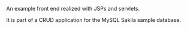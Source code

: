 An example front end realized with JSPs and servlets.

It is part of a CRUD application for the MySQL Sakila sample database.